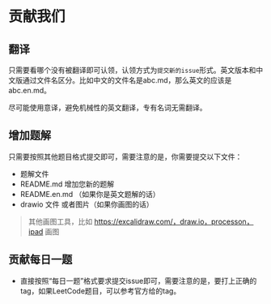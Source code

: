 # 贡献我们

## 翻译

只需要看哪个没有被翻译即可认领，认领方式为`提交新的issue`形式。英文版本和中文版通过文件名区分。比如中文的文件名是abc.md，那么英文的应该是abc.en.md。

尽可能使用意译，避免机械性的英文翻译，专有名词无需翻译。

## 增加题解

只需要按照其他题目格式提交即可，需要注意的是，你需要提交以下文件：

- 题解文件
- README.md 增加您新的题解
- README.en.md （如果你是英文题解的话）
- drawio 文件 或者图片（如果你画图的话）

> 其他画图工具，比如 https://excalidraw.com/，draw.io，processon，ipad 画图

## 贡献每日一题

- 直接按照“每日一题”格式要求提交issue即可，需要注意的是，要打上正确的tag，如果LeetCode题目，可以参考官方给的tag。
